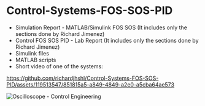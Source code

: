 # Control-Systems-FOS-SOS-PID

- Simulation Report - MATLAB/Simulink FOS SOS (It includes only the sections done by Richard Jimenez)
- Control FOS SOS PID - Lab Report (It includes only the sections done by Richard Jimenez)
- Simulink files
- MATLAB scripts
- Short video of one of the systems:

https://github.com/richardjhshl/Control-Systems-FOS-SOS-PID/assets/119513547/851815a5-a849-4849-a2e0-a5cba64ae573

![Oscilloscope - Control Engineering](https://github.com/richardjhshl/Control-Systems-FOS-SOS-PID/assets/119513547/124aa64d-e54a-4d35-a5b6-3a2bced6046a)

  
